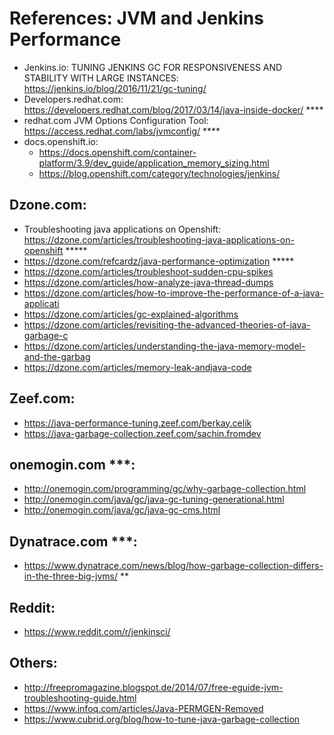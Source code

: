 # References: JVM and Jenkins Performance

* Jenkins.io: TUNING JENKINS GC FOR RESPONSIVENESS AND STABILITY WITH LARGE INSTANCES: https://jenkins.io/blog/2016/11/21/gc-tuning/
* Developers.redhat.com: https://developers.redhat.com/blog/2017/03/14/java-inside-docker/  ****
* redhat.com JVM Options Configuration Tool: https://access.redhat.com/labs/jvmconfig/  **** 
* docs.openshift.io: 
  - https://docs.openshift.com/container-platform/3.9/dev_guide/application_memory_sizing.html 
  - https://blog.openshift.com/category/technologies/jenkins/ 

## Dzone.com:
* Troubleshooting java applications on Openshift: https://dzone.com/articles/troubleshooting-java-applications-on-openshift *****
* https://dzone.com/refcardz/java-performance-optimization  *****
* https://dzone.com/articles/troubleshoot-sudden-cpu-spikes 
* https://dzone.com/articles/how-analyze-java-thread-dumps  
* https://dzone.com/articles/how-to-improve-the-performance-of-a-java-applicati 
* https://dzone.com/articles/gc-explained-algorithms 
* https://dzone.com/articles/revisiting-the-advanced-theories-of-java-garbage-c 
* https://dzone.com/articles/understanding-the-java-memory-model-and-the-garbag 
* https://dzone.com/articles/memory-leak-andjava-code 

## Zeef.com:
* https://java-performance-tuning.zeef.com/berkay.celik 
* https://java-garbage-collection.zeef.com/sachin.fromdev 

## onemogin.com ***:
* http://onemogin.com/programming/gc/why-garbage-collection.html 
* http://onemogin.com/java/gc/java-gc-tuning-generational.html 
* http://onemogin.com/java/gc/java-gc-cms.html 

## Dynatrace.com ***:
* https://www.dynatrace.com/news/blog/how-garbage-collection-differs-in-the-three-big-jvms/ ** 

## Reddit:
* https://www.reddit.com/r/jenkinsci/

## Others:
* http://freepromagazine.blogspot.de/2014/07/free-eguide-jvm-troubleshooting-guide.html
* https://www.infoq.com/articles/Java-PERMGEN-Removed
* https://www.cubrid.org/blog/how-to-tune-java-garbage-collection

 
